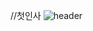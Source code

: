 //첫인사
![header](https://capsule-render.vercel.app/api?type=venom&text=Welcome%20to%20HEENA's%20GitHub&color=auto&height=250&fontSize=80&animation=fadeIn)


